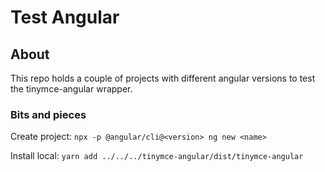 
# Test Angular

## About

This repo holds a couple of projects with different angular versions to test the tinymce-angular wrapper.

### Bits and pieces

Create project: `npx -p @angular/cli@<version> ng new <name>`

Install local: `yarn add ../../../tinymce-angular/dist/tinymce-angular`